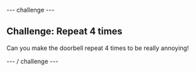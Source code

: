 \--- challenge \---

## Challenge: Repeat 4 times

Can you make the doorbell repeat 4 times to be really annoying!

\--- / challenge \---